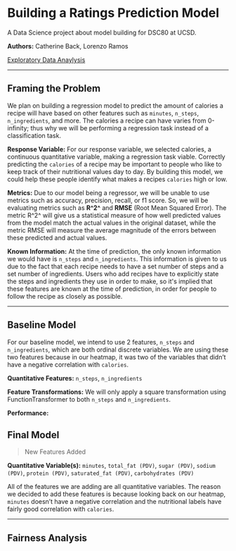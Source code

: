# Building a Ratings Prediction Model

A Data Science project about model building for DSC80 at UCSD.

**Authors:** Catherine Back, Lorenzo Ramos

[Exploratory Data Anaylysis](https://ramosrenzo.github.io/Recipes-Research/)

---

## Framing the Problem
We plan on building a regression model to predict the amount of calories a recipe will have based on other features such as `minutes`, `n_steps`, `n_ingredients`, and more.  The calories a recipe can have varies from 0-infinity; thus why we will be performing a regression task instead of a classification task.

**Response Variable:**  For our response variable, we selected calories, a continuous quantitative variable, making a regression task viable.  Correctly predicting the `calories` of a recipe may be important to people who like to keep track of their nutritional values day to day.  By building this model, we could help these people identify what makes a recipes `calories` high or low.

**Metrics:**  Due to our model being a regressor, we will be unable to use metrics such as accuracy, precision, recall, or f1 score.  So, we will be evaluating metrics such as **R^2^** and **RMSE** (Root Mean Squared Error).  The metric R^2^ will give us a statistical measure of how well predicted values from the model match the actual values in the original dataset, while the metric RMSE will measure the average magnitude of the errors between these predicted and actual values.

**Known Information:** At the time of prediction, the only known information we would have is `n_steps` and `n_ingredients`.  This information is given to us due to the fact that each recipe needs to have a set number of steps and a set number of ingredients.  Users who add recipes have to explicitly state the steps and ingredients they use in order to make, so it's implied that these features are known at the time of prediction, in order for people to follow the recipe as closely as possible.

---

## Baseline Model
For our baseline model, we intend to use 2 features, `n_steps` and `n_ingredients`, which are both ordinal discrete variables.  We are using these two features because in our heatmap, it was two of the variables that didn’t have a negative correlation with `calories`.

**Quantitative Features:** `n_steps`, `n_ingredients`

**Feature Transformations:** We will only apply a square transformation using FunctionTransformer to both `n_steps` and `n_ingredients`.

**Performance:** 

## Final Model

> New Features Added

**Quantitative Variable(s):** `minutes`, `total_fat (PDV)`, `sugar (PDV)`, `sodium (PDV)`, `protein (PDV)`, `saturated_fat (PDV)`, `carbohydrates (PDV)`

All of the features we are adding are all quantitative variables.  The reason we decided to add these features is because looking back on our heatmap, `minutes` doesn’t have a negative correlation and the nutritional labels have fairly good correlation with `calories`.

---

## Fairness Analysis